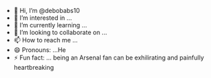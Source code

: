- 👋 Hi, I’m @debobabs10
- 👀 I’m interested in ...
- 🌱 I’m currently learning ...
- 💞️ I’m looking to collaborate on ...
- 📫 How to reach me ...
- 😄 Pronouns: ...He
- ⚡ Fun fact: ... being an Arsenal fan can be exhilirating and painfully heartbreaking

<!---
debobabs10/debobabs10 is a ✨ special ✨ repository because its `README.md` (this file) appears on your GitHub profile.
You can click the Preview link to take a look at your changes.
--->
